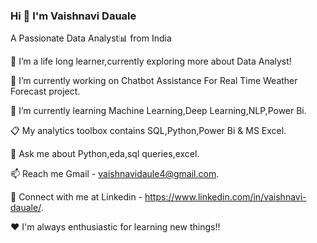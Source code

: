 ### Hi 👋 I'm Vaishnavi Dauale

A Passionate Data Analyst📊 from India

🔭 I’m a life long learner,currently exploring more about Data Analyst!

🔎 I’m currently working on Chatbot Assistance For Real Time Weather Forecast project.

🌱 I’m currently learning Machine Learning,Deep Learning,NLP,Power Bi.

📋 My analytics toolbox contains SQL,Python,Power Bi & MS Excel.

💬 Ask me about Python,eda,sql queries,excel.

📫 Reach me Gmail - vaishnavidaule4@gmail.com.

🔗 Connect with me at Linkedin - https://www.linkedin.com/in/vaishnavi-dauale/.

❤️ I'm always enthusiastic for learning new things!!
